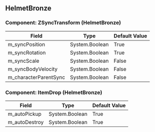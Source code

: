 ## HelmetBronze

### Component: ZSyncTransform (HelmetBronze)

|Field|Type|Default Value|
|---|---|---|
|m_syncPosition|System.Boolean|True|
|m_syncRotation|System.Boolean|True|
|m_syncScale|System.Boolean|False|
|m_syncBodyVelocity|System.Boolean|False|
|m_characterParentSync|System.Boolean|False|

### Component: ItemDrop (HelmetBronze)

|Field|Type|Default Value|
|---|---|---|
|m_autoPickup|System.Boolean|True|
|m_autoDestroy|System.Boolean|True|

